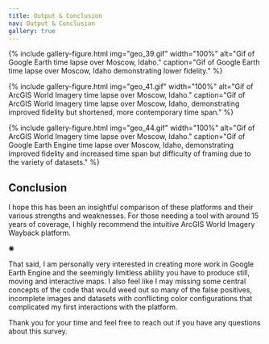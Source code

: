 ```yaml
---
title: Output & Conclusion
nav: Output & Conclusion
gallery: true
---
```


{% include gallery-figure.html img="geo_39.gif" width="100%" alt="Gif of Google Earth time lapse over Moscow, Idaho." caption="Gif of Google Earth time lapse over Moscow, Idaho demonstrating lower fidelity." %}

{% include gallery-figure.html img="geo_41.gif" width="100%" alt="Gif of ArcGIS World Imagery time lapse over Moscow, Idaho." caption="Gif of ArcGIS World Imagery time lapse over Moscow, Idaho, demonstrating improved fidelity but shortened, more contemporary time span." %}

{% include gallery-figure.html img="geo_44.gif" width="100%" alt="Gif of ArcGIS World Imagery time lapse over Moscow, Idaho." caption="Gif of Google Earth Engine time lapse over Moscow, Idaho, demonstrating improved fidelity and increased time span but difficulty of framing due to the variety of datasets." %}

## Conclusion

I hope this has been an insightful comparison of these platforms and their various strengths and weaknesses. For those needing a tool with around 15 years of coverage, I highly recommend the intuitive ArcGIS World Imagery Wayback platform.

<div class="symbol-container">
    <p class="symbol">&#10042;</p>
</div>

That said, I am personally very interested in creating more work in Google Earth Engine and the seemingly limitless ability you have to produce still, moving and interactive maps. I also feel like I may missing some central concepts of the code that would weed out so many of the false positives, incomplete images and datasets with conflicting color configurations that complicated my first interactions with the platform.

Thank you for your time and feel free to reach out if you have any questions about this survey.
